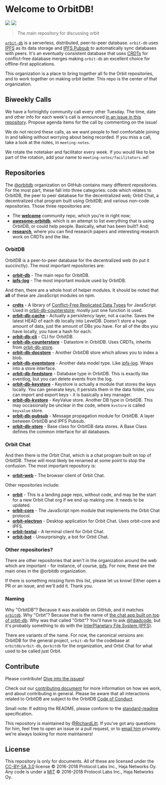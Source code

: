 # Welcome to OrbitDB!

[![](https://img.shields.io/badge/project-orbit-red.svg?style=flat-square)](https://github.com/orbitdb/orbitdb)
[![](https://img.shields.io/badge/freenode-%23orbitdb-blue.svg?style=flat-square)](https://webchat.freenode.net/?channels=%23orbitdb)

> The main repository for discussing orbit

[`orbit-db`](https://github.com/haadcode/orbit-db) is a serverless, distributed, peer-to-peer database. `orbit-db` uses [IPFS](https://ipfs.io/) as its data storage and [IPFS Pubsub](https://github.com/ipfs/go-ipfs/blob/master/core/commands/pubsub.go#L23) to automatically sync databases with peers. It's an eventually consistent database that uses [CRDTs](https://en.wikipedia.org/wiki/Conflict-free_replicated_data_type) for conflict-free database merges making `orbit-db` an excellent choice for offline-first applications.

This organization is a place to bring together all fo the Orbit repositories, and to work together on making orbit better. This repo is the center of that organization.

## Biweekly Calls

We have a fortnightly community call every other Tuesday. The time, date and other info for each week's call is announced [in an issue in this repository](/issues). Propose agenda items for the call by commenting on the issue!

We do not record these calls, as we want people to feel comfortable joining in and talking without worrying about being recorded. If you miss a call, take a look at the notes, in `meeting-notes`.

We rotate the notetaker and facilitator every week. If you would like to be part of the rotation, add your name to `meeting-notes/facilitators.md`!

## Repositories

The [@orbitdb](https://github.com/orbitdb) organization on GitHub contains many different repositories. For the most part, these fall into three categories: code which relates to OrbitDB, the peer to peer database for the decentralized web; Orbit Chat, a decentralized chat program built using OrbitDB; and various non-code repositories. Those three repositories are:

- The **[welcome](https://github.com/orbitdb/welcome)** community repo, which you're in right now;
- **[awesome-orbitdb](https://github.com/orbitdb/awesome-orbitdb)**, which is an attempt to list everything that is using OrbitDB, or could help people. Basically, what has been built? And;
- **[research](https://github.com/orbitdb/research)**, where you can find research papers and interesting research work on CRDTs and the like.


### OrbitDB

OrbitDB is a peer-to-peer database for the decentralized web (to put it succinctly). The most important repositories are:

- **[orbit-db](https://github.com/orbitdb/orbit-db)** - The main repo for OrbitDB.
- **[ipfs-log](https://github.com/orbitdb/ipfs-log)** -  The most important module used by OrbitDB.


And then, there are a whole host of helper modules. It should be noted that **all** of these are JavaScript modules on npm.

- **[crdts](https://github.com/orbitdb/crdts)** - A library of [Conflict-Free Replicated Data Types](https://en.wikipedia.org/wiki/Conflict-free_replicated_data_type) for JavaScript. Used in [orbit-db-counterstore](https://github.com/orbitdb/orbit-db-counterstore); mostly just one function is used.
- **[orbit-db-cache](https://github.com/orbitdb/orbit-db-cache)** - Actually a persistency layer, not a cache. Saves the latest HEAD of each db locally into LevelDB. Doesn't store a huge amount of data, just the amount of DBs you have. For all of the dbs you have locally, you have a hash for each.
- **[orbit-db-cli](https://github.com/orbitdb/orbit-db-cli)** - CLI for OrbitDB.
- **[orbit-db-counterstore](https://github.com/orbitdb/orbit-db-counterstore)** - Datastore in OrbitDB. Uses CRDTs, inherits from [orbit-db-store](https://github.com/orbitdb/orbit-db-store).
- **[orbit-db-docstore](https://github.com/orbitdb/orbit-db-docstore)** - Another OrbitDB store which allows you to index a blob.
- **[orbit-db-eventstore](https://github.com/orbitdb/orbit-db-eventstore)** - Another data model type. Like [ipfs-log](https://github.com/orbitdb/ipfs-log). Wraps into a store interface.
- **[orbit-db-feedstore](https://github.com/orbitdb/orbit-db-feedstore)** - Database type in OrbitDB. This is exactly like eventlog, but you can delete events from the log.
- **[orbit-db-keystore](https://github.com/orbitdb/orbit-db-keystore)** - Keystore is actually a module that stores the keys locally. You can generate keys, it persists them in the data folder, you can import and export keys - it is basically a key manager.
- **[orbit-db-kvstore](https://github.com/orbitdb/orbit-db-kvstore)** - KeyValue store. Another DB type in OrbitDB. This may occasionally be unclear in the code, where `kvstore` is called `keyvalue` store.
- **[orbit-db-pubsub](https://github.com/orbitdb/orbit-db-pubsub)** - Message propagation module for OrbitDB. A layer between OrbitDB and IPFS Pubsub.
- **[orbit-db-store](https://github.com/orbitdb/orbit-db-store)** - Base class for OrbitDB data stores. A Base Class defines the common interface for all databases.


### Orbit Chat

And then there is the Orbit Chat, which is a chat program built on top of OrbitDB. These will most likely be renamed at some point to stop the confusion. The most important repository is:

- **[orbit-web](https://github.com/orbitdb/orbit-web)** - The browser client of Orbit Chat.

Other repositories include:

- **[orbit](https://github.com/orbitdb/orbit)** - This is a landing page repo, without code, and may be the start for a new Orbit Chat org if we end up making one. It needs to be updated.
- **[orbit-core](https://github.com/orbitdb/orbit-core)** - 
The JavaScript npm module that implements the Orbit Chat protocol.
- **[orbit-electron](https://github.com/orbitdb/orbit-electron)** - Desktop application for Orbit Chat. Uses orbit-core and IPFS.
- **[orbit-textui](https://github.com/orbitdb/orbit-textui)** - A terminal client for Orbit Chat.
- **[orbit-bot](https://github.com/orbitdb/orbit-bot)** - Unsurprisingly, a bot for Orbit Chat.

### Other repositories?

There are other repositories that aren't in the organization around the web which are important - for instance, of course, [ipfs](https://github.com/ipfs/ipfs). For now, these are the main ones in the @orbitdb organization.

If there is something missing form this list, please let us know! Either open a PR or an issue, and we'll add it. Thank you.


### Naming

Why "OrbitDB"? Because it was available on GitHub, and it matches [`orbitdb`](https://github.com/orbitdb/orbit-db). Why "Orbit"? Because that is the name of [the chat app built on top of orbit-db](https://github.com/orbitdb/orbit). Why was that called "Orbit"? You'll have to ask [@haadcode](https://github.com/haadcode), but it's probably something to do with the [InterPlanetary File System (IPFS)](https://github.com/ipfs/ipfs).

There are variants of the name. For now, the canonical versions are: OrbitDB for the general project, `orbit-db` for the codebase at `orbitdb/orbit-db`, `@orbitdb` for the organization, and Orbit Chat for what used to be called just Orbit.

## Contribute

Please contribute! [Dive into the issues](https://github.com/orbitdb/orbitdb/issues)!

Check out our [contributing document](contributing.md) for more information on how we work, and about contributing in general. Please be aware that all interactions related to OrbitDB are subject to the OrbitDB [Code of Conduct](https://github.com/ipfs/community/blob/master/code-of-conduct.md).

Small note: If editing the README, please conform to the [standard-readme](https://github.com/RichardLitt/standard-readme) specification.

This repository is maintained by [@RichardLitt](https://github.com/RichardLitt). If you've got any questions for him, feel free to open an issue or a pull request, or to [email him](mailto:richardlitt@orbitdb.org) privately. we're always looking for more maintainers!

## License

This repository is only for documents. All of these are licensed under the [CC-BY-SA 3.0](LICENSE) license © 2016-2018 Protocol Labs Inc., Haja Networks Oy. Any code is under a [MIT](LICENSE) © 2016-2018 Protocol Labs Inc., Haja Networks Oy.
